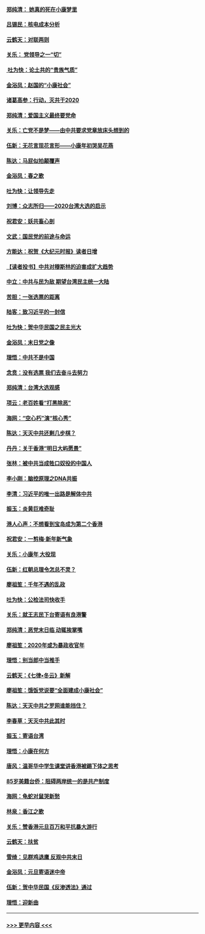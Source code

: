 #### [郑纯清： 她真的死在小康梦里](../pages/nsc993/n11806623.md?t=01202211) 
#### [吕锡民：核电成本分析](../pages/nsc993/n11806284.md?t=01202211) 
#### [云鹤天：对联两则](../pages/nsc993/n11805957.md?t=01202211) 
#### [关乐： 党领导之一“切”](../pages/nsc993/n11804505.md?t=01202211) 
#### [ 吐为快：论土共的“贵族气质”](../pages/nsc993/n11804490.md?t=01202211) 
#### [金浴凤：赵国的“小康社会”](../pages/nsc993/n11804452.md?t=01202211) 
#### [诸葛高参：行动，灭共于2020](../pages/nsc993/n11804120.md?t=01202211) 
#### [郑纯清：爱国主义最终要党命](../pages/nsc993/n11802197.md?t=01202211) 
#### [关乐：亡党不是梦——由中共要求党章放床头想到的](../pages/nsc993/n11802156.md?t=01202211) 
#### [伍新：无花言现花言形——小康年初哭吴花燕](../pages/nsc993/n11800044.md?t=01202211) 
#### [陈达：马屁似拍颠覆声](../pages/nsc993/n11800010.md?t=01202211) 
#### [金浴凤：春之歌](../pages/nsc993/n11797687.md?t=01202211) 
#### [吐为快：让领导先走](../pages/nsc993/n11797512.md?t=01202211) 
#### [刘博：众志所归——2020台湾大选的启示](../pages/nsc993/n11796878.md?t=01202211) 
#### [祝君安：妖共畜心剖](../pages/nsc993/n11794273.md?t=01202211) 
#### [文武：国民党的前途与命运](../pages/nsc993/n11794198.md?t=01202211) 
#### [方能达：祝贺《大纪元时报》读者日增](../pages/nsc993/n11793807.md?t=01202211) 
#### [【读者投书】中共对穆斯林的迫害成扩大趋势](../pages/nsc993/n11791371.md?t=01202211) 
#### [中立：中共与民为敌 期望台湾民主统一大陆](../pages/nsc993/n11790392.md?t=01202211) 
#### [苦胆：一张选票的距离](../pages/nsc993/n11788914.md?t=01202211) 
#### [陆客：致习近平的一封信](../pages/nsc993/n11788867.md?t=01202211) 
#### [吐为快：贺中华民国之民主光大](../pages/nsc993/n11788618.md?t=01202211) 
#### [金浴凤：末日党之像](../pages/nsc993/n11787475.md?t=01202211) 
#### [理悟：中共不是中国](../pages/nsc993/n11787463.md?t=01202211) 
#### [念贲：没有选票  我们去奋斗去努力](../pages/nsc993/n11787398.md?t=01202211) 
#### [郑纯清：台湾大选观感](../pages/nsc993/n11786210.md?t=01202211) 
#### [项云：老百姓看“打黑除恶”](../pages/nsc993/n11785398.md?t=01202211) 
#### [海网：“空心朽”演“核心秀”](../pages/nsc993/n11783874.md?t=01202211) 
#### [陈达：天灭中共还剩几步棋？](../pages/nsc993/n11783719.md?t=01202211) 
#### [丹丹：关于香港“明日大屿愿景”](../pages/nsc993/n11783273.md?t=01202211) 
#### [张林：被中共当成牲口奴役的中国人](../pages/nsc993/n11782397.md?t=01202211) 
#### [李小刚：脑控原理之DNA共振](../pages/nsc993/n11780962.md?t=01202211) 
#### [李清：习近平的唯一出路是解体中共](../pages/nsc993/n11780866.md?t=01202211) 
#### [振玉：炎黄巨难奇耻](../pages/nsc993/n11779632.md?t=01202211) 
#### [港人心声：不想看到宝岛成为第二个香港](../pages/nsc993/n11778817.md?t=01202211) 
#### [祝君安：一剪梅‧新年新气象](../pages/nsc993/n11776340.md?t=01202211) 
#### [关乐：小康年 大役现](../pages/nsc993/n11774213.md?t=01202211) 
#### [伍新：红朝总理令怎总不灵？](../pages/nsc993/n11770813.md?t=01202211) 
#### [廖祖笙：千年不遇的乱政](../pages/nsc993/n11770373.md?t=01202211) 
#### [吐为快：公检法司快收手](../pages/nsc993/n11770359.md?t=01202211) 
#### [关乐：就王志民下台寄语有良港警](../pages/nsc993/n11769903.md?t=01202211) 
#### [郑纯清：恶党末日临 动辄挨掌嘴](../pages/nsc993/n11769356.md?t=01202211) 
#### [廖祖笙：2020年或为暴政收官年](../pages/nsc993/n11768216.md?t=01202211) 
#### [理悟：别当郎中当推手](../pages/nsc993/n11768243.md?t=01202211) 
#### [云鹤天：《七律▪冬云》新解](../pages/nsc993/n11768204.md?t=01202211) 
#### [廖祖笙：饿饭党说要“全面建成小康社会”](../pages/nsc993/n11767482.md?t=01202211) 
#### [陈达：天灭中共之罗网谁能挡住？](../pages/nsc993/n11767465.md?t=01202211) 
#### [李春草：天灭中共此其时](../pages/nsc993/n11767452.md?t=01202211) 
#### [振玉：寄语台湾](../pages/nsc993/n11767432.md?t=01202211) 
#### [理悟：小康在何方](../pages/nsc993/n11767394.md?t=01202211) 
#### [唐风：温哥华中学生课堂讲香港被踢下体之思考](../pages/nsc993/n11766848.md?t=01202211) 
#### [85岁美籍台侨：阻碍两岸统一的是共产制度](../pages/nsc993/n11765043.md?t=01202211) 
#### [海网：龟蛇对鼠哭新愁](../pages/nsc993/n11764895.md?t=01202211) 
#### [林泉：香江之歌](../pages/nsc993/n11764415.md?t=01202211) 
#### [关乐：赞香港元旦百万和平抗暴大游行](../pages/nsc993/n11764382.md?t=01202211) 
#### [云鹤天：扶贫](../pages/nsc993/n11764245.md?t=01202211) 
#### [雪绮：见群鸡退鹰  反观中共末日](../pages/nsc993/n11762112.md?t=01202211) 
#### [金浴凤：元旦寄语迷中帝](../pages/nsc993/n11761788.md?t=01202211) 
#### [伍新：贺中华民国《反渗透法》通过](../pages/nsc993/n11761994.md?t=01202211) 
#### [理悟：迎新曲](../pages/nsc993/n11761152.md?t=01202211) 

----
#### [ >>> 更早内容 <<< ](../indexes/nsc993-earlier.md)
